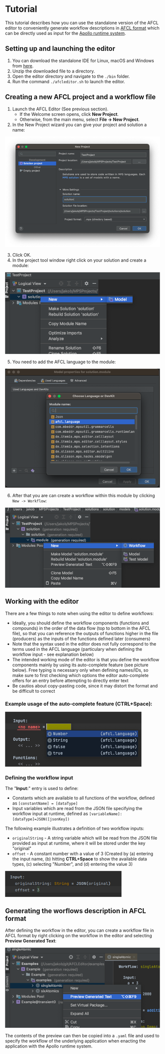 # Tutorial

This tutorial describes how you can use the standalone version of the AFCL editor to conveniently generate workflow descriptions in [AFCL format](https://apollowf.github.io/learn.html) which can be directly used as input for the [Apollo runtime system](https://github.com/Apollo-Core).

## Setting up and launching the editor

1. You can download the standalone IDE for Linux, macOS and Windows from [here](https://github.com/Apollo-AFCL/AFCLEditor/releases/tag/V1.0.0).
2. Unzip the downloaded file to a directory.
3. Open the editor directory and navigate to the `./bin` folder.
4. Run the command `./afcleditor.sh` to launch the editor.

## Creating a new AFCL project and a workflow file

1. Launch the AFCL Editor (See previous section).
    * If the Welcome screen opens, click **New Project**.
    * Otherwise, from the main menu, select **File -> New Project**.
2. In the New Project wizard you can give your project and solution a name:

![alt text](media/new_project.png "New Project")

3. Click OK.
4. In the project tool window right click on your solution and create a module:

![alt text](media/new_module.png "New Module")

5. You need to add the AFCL language to the module:

![alt text](media/add_afcl_language.png "New Module")

6. After that you are can create a workflow within this module by clicking `New -> Workflow`:

![alt text](media/new_workflow.png "New Workflow")

## Working with the editor

There are a few things to note when using the editor to define workflows:

- Ideally, you should define the workflow components (functions and compounds) in the order of the data flow (top to bottom in the AFCL file), so that you can reference the outputs of functions higher in the file (producers) as the inputs of the functions defined later (consumers)
- Note that the syntax used in the editor does not fully correspond to the terms used in the AFCL language (particulary when defining the workflow input - see explanation below)
- The intended working mode of the editor is that you define the workflow components mainly by using its auto-complete feature (see picture below). Free typing is necessary only when defining names/IDs, so make sure to first checking which options the editor auto-complete offers for an entry before attempting to directly enter text
- Be cautios about copy-pasting code, since it may distort the format and be difficult to correct  


### Example usage of the auto-complete feature (**CTRL+Space**):

![alt text](media/suggestions.png "Suggestions")

### Defining the workflow input

The "**Input:**" entry is used to define:

- Constants which are available to all functions of the workflow, defined as `[constantName] = [dataType]`
- Input variables which are read from the JSON file specifying the workflow input at runtime, defined as `[variableName]:[dataType]=JSON([jsonKey])`

The following example illustrates a definition of two workflow inputs:

- `originalString` - A string variable which will be read from the JSON file provided as input at runtime, where it will be stored under the key "original"
- `offset` - A constant number with a value of 3 (Created by (a) entering the input name, (b) hitting **CTRL+Space** to show the available data types, (c) selecting "Number", and (d) entering the value 3)

![alt text](media/inputExample.png "Suggestions")

## Generating the worflows description in AFCL format

After defining the workflow in the editor, you can create a workflow file in AFCL format by right clicking on the workflow in the editor and selecting **Preview Generated Text**:

![alt text](media/generate_yaml.png "Generate YAML")

The contents of the preview can then be copied into a `.yaml` file and used to specify the workflow of the underlying application when enacting the application with the Apollo runtime system.
